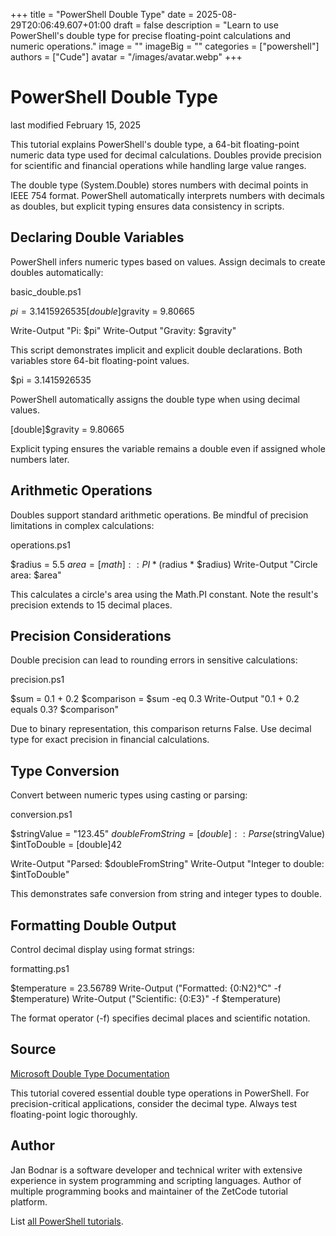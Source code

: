 +++
title = "PowerShell Double Type"
date = 2025-08-29T20:06:49.607+01:00
draft = false
description = "Learn to use PowerShell's double type for precise floating-point calculations and numeric operations."
image = ""
imageBig = ""
categories = ["powershell"]
authors = ["Cude"]
avatar = "/images/avatar.webp"
+++

# PowerShell Double Type

last modified February 15, 2025

This tutorial explains PowerShell's double type, a 64-bit floating-point numeric
data type used for decimal calculations. Doubles provide precision for
scientific and financial operations while handling large value ranges.

The double type (System.Double) stores numbers with decimal points in IEEE 754
format. PowerShell automatically interprets numbers with decimals as doubles,
but explicit typing ensures data consistency in scripts.

## Declaring Double Variables

PowerShell infers numeric types based on values. Assign decimals to create
doubles automatically:

basic_double.ps1
  

$pi = 3.1415926535
[double]$gravity = 9.80665

Write-Output "Pi: $pi"
Write-Output "Gravity: $gravity"

This script demonstrates implicit and explicit double declarations. Both
variables store 64-bit floating-point values.

$pi = 3.1415926535

PowerShell automatically assigns the double type when using decimal values.

[double]$gravity = 9.80665

Explicit typing ensures the variable remains a double even if assigned
whole numbers later.

## Arithmetic Operations

Doubles support standard arithmetic operations. Be mindful of precision
limitations in complex calculations:

operations.ps1
  

$radius = 5.5
$area = [math]::PI * ($radius * $radius)
Write-Output "Circle area: $area"

This calculates a circle's area using the Math.PI constant. Note the
result's precision extends to 15 decimal places.

## Precision Considerations

Double precision can lead to rounding errors in sensitive calculations:

precision.ps1
  

$sum = 0.1 + 0.2
$comparison = $sum -eq 0.3
Write-Output "0.1 + 0.2 equals 0.3? $comparison"

Due to binary representation, this comparison returns False. Use decimal
type for exact precision in financial calculations.

## Type Conversion

Convert between numeric types using casting or parsing:

conversion.ps1
  

$stringValue = "123.45"
$doubleFromString = [double]::Parse($stringValue)
$intToDouble = [double]42

Write-Output "Parsed: $doubleFromString"
Write-Output "Integer to double: $intToDouble"

This demonstrates safe conversion from string and integer types to double.

## Formatting Double Output

Control decimal display using format strings:

formatting.ps1
  

$temperature = 23.56789
Write-Output ("Formatted: {0:N2}°C" -f $temperature)
Write-Output ("Scientific: {0:E3}" -f $temperature)

The format operator (-f) specifies decimal places and scientific notation.

## Source

[Microsoft Double Type Documentation](https://learn.microsoft.com/en-us/dotnet/api/system.double)

This tutorial covered essential double type operations in PowerShell. For
precision-critical applications, consider the decimal type. Always test
floating-point logic thoroughly.

## Author

Jan Bodnar is a software developer and technical writer with extensive
experience in system programming and scripting languages. Author of multiple
programming books and maintainer of the ZetCode tutorial platform.

List [all PowerShell tutorials](/powershell/).